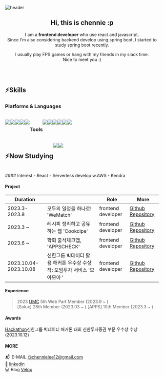 
![header](https://capsule-render.vercel.app/api?type=waving&color=timeGradient&text=Welcome%20to%20chennie's%20GitHub%20👋&animation=twinkling&fontSize=35&fontAlignY=40&fontAlign=50&height=200)
<div align="center">
 <h2>Hi, this is chennie :p </h2>
  
I am a <b>frontend developer</b> who use react and javascript. <br>
Since I'm also considering backend develop using spring boot, I started to study spring boot recently.

I usually play FPS games or hang with my friends in my slack time. <br>
Nice to meet you :)
</div>

<br> <br>

<h2>⚡Skills </h2>
<h3>Platforms & Languages </h3>
<br>

<div style="display:flex; flex-direction:row;">

  <img src="https://img.shields.io/badge/React-61DAFB?style=flat-square&logo=React&logoColor=white"/>
  <img src="https://img.shields.io/badge/Python-3776AB?style=flat-square&logo=Python&logoColor=white"/>
  <img src="https://img.shields.io/badge/JavaScript-F7DF1E?style=flat-square&logo=JavaScript&logoColor=black"/>
  <img src="https://img.shields.io/badge/CSS3-1572B6?style=flat-square&logo=CSS3&logoColor=white"/>
  <img src="https://img.shields.io/badge/C-A8B9CC?style=flat-square&logo=C&logoColor=white"/>
<h3>Tools </h3>
    <img src="https://img.shields.io/badge/Vite-646CFF?style=flat-square&logo=Vite&logoColor=white"/>
    <img src="https://img.shields.io/badge/Git-181717?style=flat-square&logo=Git&logoColor=white"/>
    <img src="https://img.shields.io/badge/Firebase-FFCA28?style=flat-square&logo=Firebase&logoColor=black"/>
    <img src="https://img.shields.io/badge/Figma-F24E1E?style=flat-square&logo=Figma&logoColor=white"/>
    <img src="https://img.shields.io/badge/Discord-5865F2?style=flat-square&logo=Discord&logoColor=white"/>
    <img src="https://img.shields.io/badge/Slack-4A154B?style=flat-square&logo=Slack&logoColor=white"/>
    
</div>
<br>
<div style="display:flex; flex-direction:row;">
<h2>⚡Now Studying </h2>
<img src="https://img.shields.io/badge/Spring-6DB33F?style=flat-square&logo=Spring&logoColor=white"/>
<img src="https://img.shields.io/badge/SpringBoot-6DB33F?style=flat-square&logo=SpringBoot&logoColor=white"/>
</div>

<br>
#### Interest
- React 
- Serverless develop w.AWS
- Kendra 

#### Project
| Duration                  |        | Role              | More                                      |
|---------------------------|--------|-------------------|---------------------------------------------|
| 2023.3- 2023.8  | 모두의 일정을 하나로! 'WeMatch' | frontend developer |[Github Repository](https://github.com/sm-solux/28th_1_WeMatch_WeMatch_Front) |
| 2023.3 ~ | 레시피 정리하고 공유하는 웹 'Cookcipe' | frontend developer | [Github Repository](https://github.com/chennielee/2023-Cookcipe) |
| 2023.6 ~ | 학회 출석체크앱, 'APPSCHECK' | frontend developer | [Github Repository](https://github.com/APPS-sookmyung/2023-AppsCheck) |
| 2023.10.04- 2023.10.08  | 신한그룹 빅데이터 활용 해커톤 우수상 수상작: 모임투자 서비스 '모아모아 ' | frontend developer | [Github Repository](https://github.com/market-capitalization/moamoa-front) |

#### Experience

> 2023
[UMC](https://github.com/UMC-SMWU) 5th Web Part Member (2023.9 ~ ) <br>
[Solux] 28th Member (2023.03 ~ )
[APPS] 10th Member (2023.3 ~ ) <br>

#### Awards 
[Hackathon](https://github.com/market-capitalization)신한그룹 빅데이터 해커톤 대회 신한투자증권 부문 우수상 수상 (2023.10.12)


#### MORE
📬 E-MAIL [@chennielee12@gmail.com](mailto:chennielee12@gmail.com) <br>
🔭 [linkedin](https://www.linkedin.com/in/chennielee/) <br>
💻 Blog [Velog](https://velog.io/@chennielee)

